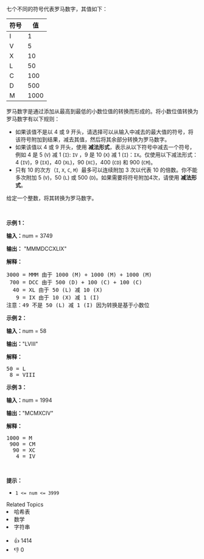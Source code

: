 <p>七个不同的符号代表罗马数字，其值如下：</p>

<table> 
 <thead> 
  <tr> 
   <th>符号</th> 
   <th>值</th> 
  </tr> 
 </thead> 
 <tbody> 
  <tr> 
   <td>I</td> 
   <td>1</td> 
  </tr> 
  <tr> 
   <td>V</td> 
   <td>5</td> 
  </tr> 
  <tr> 
   <td>X</td> 
   <td>10</td> 
  </tr> 
  <tr> 
   <td>L</td> 
   <td>50</td> 
  </tr> 
  <tr> 
   <td>C</td> 
   <td>100</td> 
  </tr> 
  <tr> 
   <td>D</td> 
   <td>500</td> 
  </tr> 
  <tr> 
   <td>M</td> 
   <td>1000</td> 
  </tr> 
 </tbody> 
</table>

<p>罗马数字是通过添加从最高到最低的小数位值的转换而形成的。将小数位值转换为罗马数字有以下规则：</p>

<ul> 
 <li>如果该值不是以 4 或 9 开头，请选择可以从输入中减去的最大值的符号，将该符号附加到结果，减去其值，然后将其余部分转换为罗马数字。</li> 
 <li>如果该值以 4 或 9 开头，使用 <strong>减法形式</strong>，表示从以下符号中减去一个符号，例如&nbsp;4 是 5 (<code>V</code>) 减 1 (<code>I</code>): <code>IV</code>&nbsp;，9 是 10 (<code>X</code>) 减&nbsp;1 (<code>I</code>)：<code>IX</code>。仅使用以下减法形式：4 (<code>IV</code>)，9 (<code>IX</code>)，40 (<code>XL</code>)，90 (<code>XC</code>)，400 (<code>CD</code>) 和&nbsp;900 (<code>CM</code>)。</li> 
 <li>只有 10 的次方（<code>I</code>, <code>X</code>, <code>C</code>, <code>M</code>）最多可以连续附加 3 次以代表 10 的倍数。你不能多次附加&nbsp;5&nbsp;(<code>V</code>)，50 (<code>L</code>) 或 500 (<code>D</code>)。如果需要将符号附加4次，请使用 <strong>减法形式</strong>。</li> 
</ul>

<p>给定一个整数，将其转换为罗马数字。</p>

<p>&nbsp;</p>

<p><strong class="example">示例 1：</strong></p>

<div class="example-block"> 
 <p><strong>输入：</strong><span class="example-io">num = 3749</span></p> 
</div>

<p><strong>输出：</strong>&nbsp;<span class="example-io">"MMMDCCXLIX"</span></p>

<p><strong>解释：</strong></p>

<pre>
3000 = MMM 由于 1000 (M) + 1000 (M) + 1000 (M)
 700 = DCC 由于 500 (D) + 100 (C) + 100 (C)
  40 = XL 由于 50 (L) 减 10 (X)
   9 = IX 由于 10 (X) 减 1 (I)
注意：49 不是 50 (L) 减 1 (I) 因为转换是基于小数位
</pre>


<p><strong class="example">示例 2：</strong></p>

<div class="example-block"> 
 <p><strong>输入：</strong><span class="example-io">num = 58</span></p> 
</div>

<p><strong>输出：</strong><span class="example-io">"LVIII"</span></p>

<p><strong>解释：</strong></p>

<pre>
50 = L
 8 = VIII
</pre>


<p><strong class="example">示例 3：</strong></p>

<div class="example-block"> 
 <p><strong>输入：</strong><span class="example-io">num = 1994</span></p> 
</div>

<p><strong>输出：</strong><span class="example-io">"MCMXCIV"</span></p>

<p><strong>解释：</strong></p>

<pre>
1000 = M
 900 = CM
  90 = XC
   4 = IV
</pre>


<p>&nbsp;</p>

<p><strong>提示：</strong></p>

<ul> 
 <li><code>1 &lt;= num &lt;= 3999</code></li> 
</ul>

<div><div>Related Topics</div><div><li>哈希表</li><li>数学</li><li>字符串</li></div></div><br><div><li>👍 1414</li><li>👎 0</li></div>